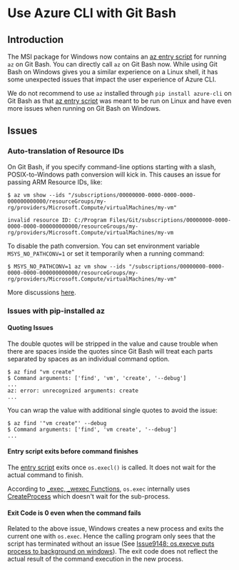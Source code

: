 # Use Azure CLI with Git Bash

## Introduction
The MSI package for Windows now contains an [az entry script](https://github.com/Azure/azure-cli/blob/dev/build_scripts/windows/scripts/az) for running `az` on Git Bash. You can directly call `az` on Git Bash now. While using Git Bash on Windows gives you a similar experience on a Linux shell, it has some unexpected issues that impact the user experience of Azure CLI. 

We do not recommend to use `az` installed through `pip install azure-cli` on Git Bash as that [az entry script](https://github.com/Azure/azure-cli/blob/dev/src/azure-cli/az) was meant to be run on Linux and have even more issues when running on Git Bash on Windows.  

## Issues

### Auto-translation of Resource IDs

On Git Bash, if you specify command-line options starting with a slash, POSIX-to-Windows path conversion will kick in. This causes an issue for passing ARM Resource IDs, like:

```azurecli
$ az vm show --ids "/subscriptions/00000000-0000-0000-0000-000000000000/resourceGroups/my-rg/providers/Microsoft.Compute/virtualMachines/my-vm"

invalid resource ID: C:/Program Files/Git/subscriptions/00000000-0000-0000-0000-000000000000/resourceGroups/my-rg/providers/Microsoft.Compute/virtualMachines/my-vm
```

To disable the path conversion. You can set environment variable `MSYS_NO_PATHCONV=1` or set it temporarily when a running command:

```azurecli
$ MSYS_NO_PATHCONV=1 az vm show --ids "/subscriptions/00000000-0000-0000-0000-000000000000/resourceGroups/my-rg/providers/Microsoft.Compute/virtualMachines/my-vm"
```

More discussions [here](https://stackoverflow.com/questions/7250130/how-to-stop-mingw-and-msys-from-mangling-path-names-given-at-the-command-line#34386471).

### Issues with pip-installed az

#### Quoting Issues
The double quotes will be stripped in the value and cause trouble when there are spaces inside the quotes since Git Bash will treat each parts separated by spaces as an individual command option.

```azurecli
$ az find "vm create"
$ Command arguments: ['find', 'vm', 'create', '--debug']
...
az: error: unrecognized arguments: create
...
```

You can wrap the value with additional single quotes to avoid the issue:

```azurecli
$ az find '"vm create"' --debug
$ Command arguments: ['find', 'vm create', '--debug']
...
```

#### Entry script exits before command finishes
The [entry script](https://github.com/Azure/azure-cli/blob/dev/src/azure-cli/az) exits once `os.execl()` is called. It does not wait for the actual command to finish.

According to [_exec, _wexec Functions](https://learn.microsoft.com/en-us/cpp/c-runtime-library/exec-wexec-functions?view=vs-2019), `os.exec` internally uses [CreateProcess](https://learn.microsoft.com/en-us/windows/win32/api/processthreadsapi/nf-processthreadsapi-createprocessw) which doesn't wait for the sub-process.

#### Exit Code is 0 even when the command fails
Related to the above issue, Windows creates a new process and exits the current one with `os.exec`. Hence the calling program only sees that the script has terminated without an issue (See [Issue9148: os.execve puts process to background on windows](https://bugs.python.org/issue9148#msg109179)). The exit code does not reflect the actual result of the command execution in the new process.
